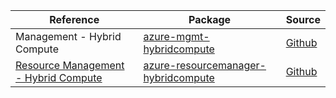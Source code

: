 | Reference | Package | Source |
|---|---|---|
|Management - Hybrid Compute|[azure-mgmt-hybridcompute](https://repo1.maven.org/maven2/com/microsoft/azure/hybridcompute/v2020_08_02/azure-mgmt-hybridcompute)|[Github](https://github.com/Azure/azure-sdk-for-java)|
|[Resource Management - Hybrid Compute](resourcemanager-hybridcompute-readme.md)|[azure-resourcemanager-hybridcompute](https://repo1.maven.org/maven2/com/azure/resourcemanager/azure-resourcemanager-hybridcompute)|[Github](https://github.com/Azure/azure-sdk-for-java)|
